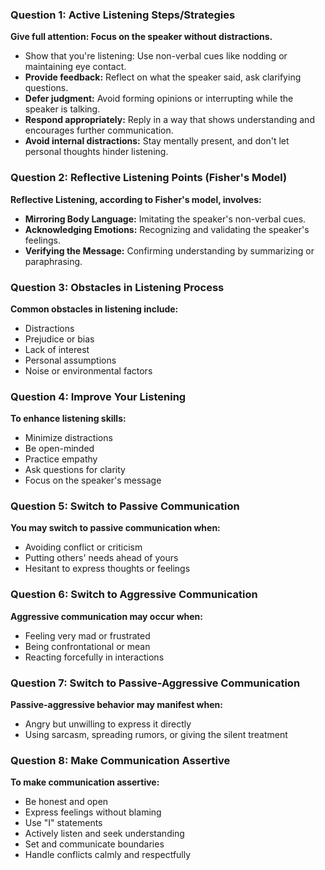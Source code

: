 ### Question 1: Active Listening Steps/Strategies
**Give full attention: Focus on the speaker without distractions.**

- Show that you're listening: Use non-verbal cues like nodding or maintaining eye contact.
- **Provide feedback:** Reflect on what the speaker said, ask clarifying questions.
- **Defer judgment:** Avoid forming opinions or interrupting while the speaker is talking.
- **Respond appropriately:** Reply in a way that shows understanding and encourages further communication.
- **Avoid internal distractions:** Stay mentally present, and don't let personal thoughts hinder listening.

### Question 2: Reflective Listening Points (Fisher's Model)
**Reflective Listening, according to Fisher's model, involves:**

- **Mirroring Body Language:** Imitating the speaker's non-verbal cues.
- **Acknowledging Emotions:** Recognizing and validating the speaker's feelings.
- **Verifying the Message:** Confirming understanding by summarizing or paraphrasing.

### Question 3: Obstacles in Listening Process
**Common obstacles in listening include:**

- Distractions
- Prejudice or bias
- Lack of interest
- Personal assumptions
- Noise or environmental factors

### Question 4: Improve Your Listening
**To enhance listening skills:**

- Minimize distractions
- Be open-minded
- Practice empathy
- Ask questions for clarity
- Focus on the speaker's message

### Question 5: Switch to Passive Communication
**You may switch to passive communication when:**

- Avoiding conflict or criticism
- Putting others' needs ahead of yours
- Hesitant to express thoughts or feelings

### Question 6: Switch to Aggressive Communication
**Aggressive communication may occur when:**

- Feeling very mad or frustrated
- Being confrontational or mean
- Reacting forcefully in interactions

### Question 7: Switch to Passive-Aggressive Communication
**Passive-aggressive behavior may manifest when:**

- Angry but unwilling to express it directly
- Using sarcasm, spreading rumors, or giving the silent treatment

### Question 8: Make Communication Assertive
**To make communication assertive:**

- Be honest and open
- Express feelings without blaming
- Use "I" statements
- Actively listen and seek understanding
- Set and communicate boundaries
- Handle conflicts calmly and respectfully
